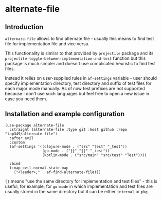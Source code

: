 # alternate-file

## Introduction

`alternate-file` allows to find alternate file - usually this means to find test
file for implementation file and vice versa.

This functionality is similar to that provided by `projectile` package and its
`projectile-toggle-between-implementation-and-test` function but this package is
much simpler and doesn't use complicated heuristic to find test files.

Instead it relies on user-supplied rules in `af-settings` variable - user should
specify implementation directory, test directory and suffix of test files for
each major mode manually. As of now test prefixes are not supported because I
don't use such languages but feel free to open a new issue in case you need them.

## Installation and example configuration

```emacs-lisp
(use-package alternate-file
  :straight (alternate-file :type git :host github :repo "tap349/alternate-file")
  :after evil
  :custom
  (af-settings '((clojure-mode . ("src" "test" "_test"))
                 (go-mode . ("{}" "{}" "_test"))
                 (kotlin-mode . ("src/main" "src/test" "Test"))))

  :bind
  (:map evil-normal-state-map
    ("<leader>," . af-find-alternate-file)))
```

`{}` means "use the same directory for implementation and test files" - this
is useful, for example, for `go-mode` in which implementation and test files
are usually stored in the same directory but it can be either `internal` or `pkg`.
